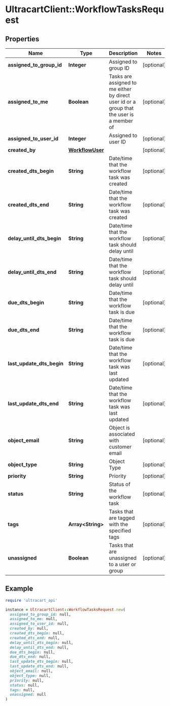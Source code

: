 # UltracartClient::WorkflowTasksRequest

## Properties

| Name | Type | Description | Notes |
| ---- | ---- | ----------- | ----- |
| **assigned_to_group_id** | **Integer** | Assigned to group ID | [optional] |
| **assigned_to_me** | **Boolean** | Tasks are assigned to me either by direct user id or a group that the user is a member of | [optional] |
| **assigned_to_user_id** | **Integer** | Assigned to user ID | [optional] |
| **created_by** | [**WorkflowUser**](WorkflowUser.md) |  | [optional] |
| **created_dts_begin** | **String** | Date/time that the workflow task was created | [optional] |
| **created_dts_end** | **String** | Date/time that the workflow task was created | [optional] |
| **delay_until_dts_begin** | **String** | Date/time that the workflow task should delay until | [optional] |
| **delay_until_dts_end** | **String** | Date/time that the workflow task should delay until | [optional] |
| **due_dts_begin** | **String** | Date/time that the workflow task is due | [optional] |
| **due_dts_end** | **String** | Date/time that the workflow task is due | [optional] |
| **last_update_dts_begin** | **String** | Date/time that the workflow task was last updated | [optional] |
| **last_update_dts_end** | **String** | Date/time that the workflow task was last updated | [optional] |
| **object_email** | **String** | Object is associated with customer email | [optional] |
| **object_type** | **String** | Object Type | [optional] |
| **priority** | **String** | Priority | [optional] |
| **status** | **String** | Status of the workflow task | [optional] |
| **tags** | **Array&lt;String&gt;** | Tasks that are tagged with the specified tags | [optional] |
| **unassigned** | **Boolean** | Tasks that are unassigned to a user or group | [optional] |

## Example

```ruby
require 'ultracart_api'

instance = UltracartClient::WorkflowTasksRequest.new(
  assigned_to_group_id: null,
  assigned_to_me: null,
  assigned_to_user_id: null,
  created_by: null,
  created_dts_begin: null,
  created_dts_end: null,
  delay_until_dts_begin: null,
  delay_until_dts_end: null,
  due_dts_begin: null,
  due_dts_end: null,
  last_update_dts_begin: null,
  last_update_dts_end: null,
  object_email: null,
  object_type: null,
  priority: null,
  status: null,
  tags: null,
  unassigned: null
)
```

